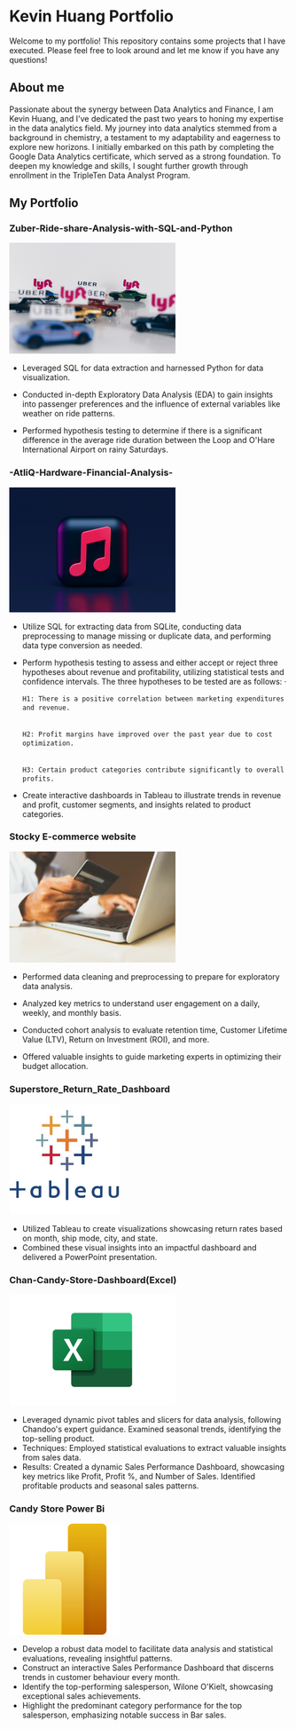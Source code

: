 # Kevin Huang Portfolio
Welcome to my portfolio! This repository contains some projects that I have executed. Please feel free to look around and let me know if you have any questions!
## About me

Passionate about the synergy between Data Analytics and Finance, I am Kevin Huang, and I've dedicated the past two years to honing my expertise in the data analytics field. My journey into data analytics stemmed from a background in chemistry, a testament to my adaptability and eagerness to explore new horizons. I initially embarked on this path by completing the Google Data Analytics certificate, which served as a strong foundation. To deepen my knowledge and skills, I sought further growth through enrollment in the TripleTen Data Analyst Program.

## My Portfolio
### Zuber-Ride-share-Analysis-with-SQL-and-Python

<a href="https://github.com/kaizermm/Zuber-Rideshare-Analysis.git">
    <img src="https://github.com/kaizermm/Kevin-Huang_portfolio/blob/main/images/Rideshare.jpg?raw=true" width="300">
</a>

* Leveraged SQL for data extraction and harnessed Python for data visualization.

* Conducted in-depth Exploratory Data Analysis (EDA) to gain insights into passenger preferences and the influence of external variables like weather on ride patterns.

* Performed hypothesis testing to determine if there is a significant difference in the average ride duration between the Loop and O'Hare International Airport on rainy Saturdays.

### -AtliQ-Hardware-Financial-Analysis-



<a href="https://github.com/kaizermm/AtliQ-Hardware-Financial-Analysis-.git">
    <img src="https://github.com/kaizermm/Kevin-Huang_portfolio/blob/main/images/Music%20App.jpg?raw=true" width="300">
</a>

* Utilize SQL for extracting data from SQLite, conducting data preprocessing to manage missing or duplicate data, and performing data type conversion as needed.

* Perform hypothesis testing to assess and either accept or reject three hypotheses about revenue and profitability, utilizing statistical tests and confidence intervals. The three hypotheses to be tested are as follows:
    ·

      H1: There is a positive correlation between marketing expenditures and revenue.


      H2: Profit margins have improved over the past year due to cost optimization.


      H3: Certain product categories contribute significantly to overall profits.
  
* Create interactive dashboards in Tableau to illustrate trends in revenue and profit, customer segments, and insights related to product categories.

### Stocky E-commerce website

<a href="https://github.com/kaizermm/Optimize_marketing_expenses_analysis.git">
    <img src="https://github.com/kaizermm/Kevin-Huang_portfolio/blob/main/images/Website.jpg?raw=true" width="300">
</a>


* Performed data cleaning and preprocessing to prepare for exploratory data analysis.

* Analyzed key metrics to understand user engagement on a daily, weekly, and monthly basis.

* Conducted cohort analysis to evaluate retention time, Customer Lifetime Value (LTV), Return on Investment (ROI), and more.

* Offered valuable insights to guide marketing experts in optimizing their budget allocation.

###  Superstore_Return_Rate_Dashboard

<a href="https://github.com/kaizermm/Superstore-Return-Rate.git">
    <img src="https://github.com/kaizermm/Kevin-Huang_portfolio/blob/main/images/tableau-integration-logo.png?raw=true" height="200">
</a>

* Utilized Tableau to create visualizations showcasing return rates based on month, ship mode, city, and state.
* Combined these visual insights into an impactful dashboard and delivered a PowerPoint presentation.

### Chan-Candy-Store-Dashboard(Excel)

<a href="https://github.com/kaizermm/Chan-Candy-Store-Dashboard-Excel-.git">
    <img src="https://github.com/kaizermm/Kevin-Huang_portfolio/blob/main/images/Microsoft_Excel-Logo.wine.png?raw=true" height="200">
</a>

* Leveraged dynamic pivot tables and slicers for data analysis, following Chandoo's expert guidance. Examined seasonal trends, identifying the top-selling product.
* Techniques: Employed statistical evaluations to extract valuable insights from sales data.
* Results: Created a dynamic Sales Performance Dashboard, showcasing key metrics like Profit, Profit %, and Number of Sales. Identified profitable products and seasonal sales patterns.

### Candy Store Power Bi

<a href="https://github.com/kaizermm/Candy-Store-Sales-Performance-Report.git">
    <img src="https://github.com/kaizermm/Kevin-Huang_portfolio/blob/main/images/Power%20BI%20logo.png?raw=true" height="200">
</a>

* Develop a robust data model to facilitate data analysis and statistical evaluations, revealing insightful patterns.
* Construct an interactive Sales Performance Dashboard that discerns trends in customer behaviour every month.
* Identify the top-performing salesperson, Wilone O'Kielt, showcasing exceptional sales achievements.
* Highlight the predominant category performance for the top salesperson, emphasizing notable success in Bar sales.






